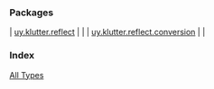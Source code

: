 


### Packages


| [uy.klutter.reflect](uy.klutter.reflect/index.md) |  |
| [uy.klutter.reflect.conversion](uy.klutter.reflect.conversion/index.md) |  |


### Index

[All Types](alltypes/index.md)